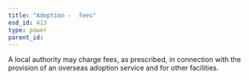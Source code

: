```yaml
---
title: "Adoption -  fees"
esd_id: 413
type: power
parent_id:  
---
```


A local authority may charge fees, as prescribed, in connection with the provision of an overseas adoption service and for other facilities.

